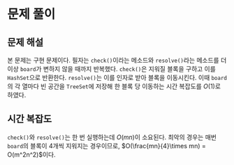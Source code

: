 # 문제 풀이

## 문제 해설

본 문제는 구현 문제이다. 필자는 `check()`이라는 메소드와 `resolve()`라는 메소드를 더 이상 `board`가 변하지 않을 때까지 반복했다. `check()`은 지워질 블록을 구하고 이를 `HashSet`으로 반환한다. `resolve()`는 이를 인자로 받아 블록을 이동시킨다. 이때 `board`의 각 열마다 빈 공간을 `TreeSet`에 저장해 한 블록 당 이동하는 시간 복잡도를 $O(1)$로 하였다.

## 시간 복잡도

`check()`와 `resolve()`는 한 번 실행하는데 $O(mn)$이 소요된다. 최악의 경우는 매번 `board`의 블록이 4개씩 지워지는 경우이므로, $O(\frac{mn}{4}\times mn) = O(m^2n^2)$이다.